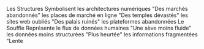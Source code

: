 Les Structures Symbolisent les architectures numériques "Des marchés abandonnés" les places de marché en ligne "Des temples dévastés" les sites web oubliés "Des palais ruinés" les plateformes abandonnées Le Souffle Représente le flux de données humaines "Une sève moins fluide" les données moins structurées "Plus heurtée" les informations fragmentées "Lente
